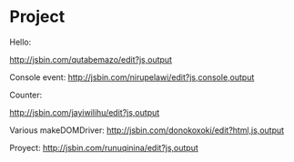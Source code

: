 # Project

Hello:

  http://jsbin.com/qutabemazo/edit?js,output
  
  Console event:
    http://jsbin.com/nirupelawi/edit?js,console,output

Counter:

  http://jsbin.com/jayiwilihu/edit?js,output
  
Various makeDOMDriver:
  http://jsbin.com/donokoxoki/edit?html,js,output


Proyect:
http://jsbin.com/runuqinina/edit?js,output
